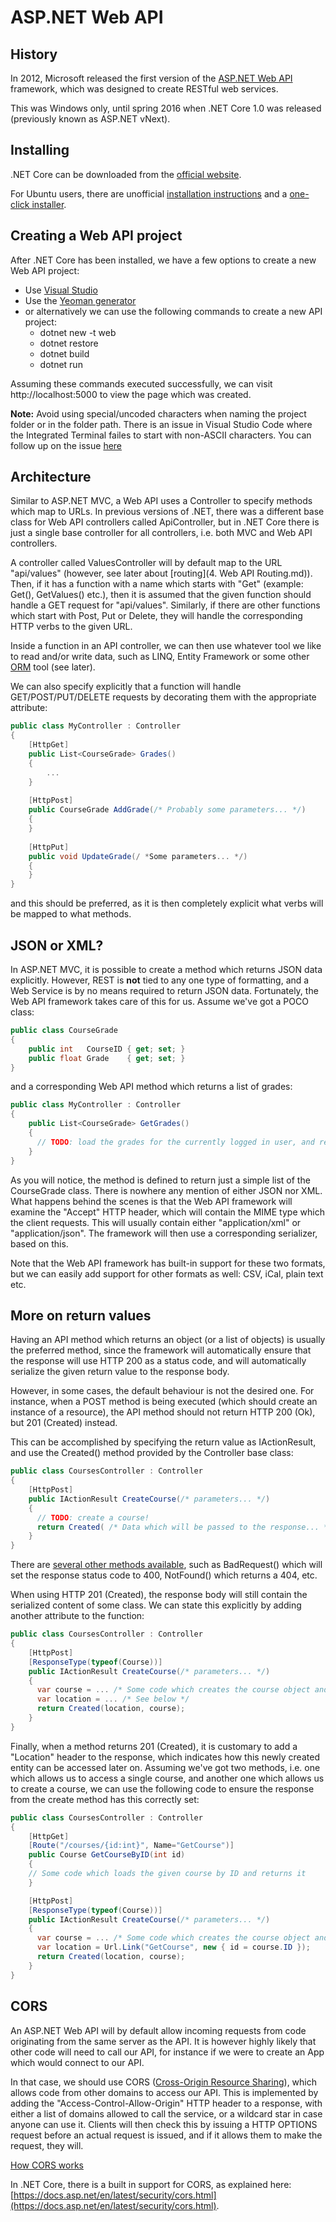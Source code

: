 # ASP.NET Web API

## History

In 2012, Microsoft released the first version of the [ASP.NET Web API](http://www.asp.net/web-api) framework, 
which was designed to create RESTful web services.

This was Windows only, until spring 2016 when .NET Core 1.0 was released (previously known as ASP.NET vNext).

## Installing

.NET Core can be downloaded from the [official website](https://www.microsoft.com/net/core).

For Ubuntu users, there are unofficial [installation instructions](https://localwire.pl/setup-net-core-on-ubuntu/) and a [one-click installer](https://github.com/m-wilczynski/ubuntu-helpers).

## Creating a Web API project

After .NET Core has been installed, we have a few options to create a new Web API project:

* Use [Visual Studio](https://docs.asp.net/en/latest/tutorials/first-web-api.html)
* Use the [Yeoman generator](https://docs.asp.net/en/latest/client-side/yeoman.html)
* or alternatively we can use the following commands to create a new API project:
  * dotnet new -t web
  * dotnet restore
  * dotnet build
  * dotnet run

Assuming these commands executed successfully, we can visit http://localhost:5000 to view the page which was created.

**Note:** Avoid using special/uncoded characters when naming the project folder or in the folder path. There is an issue in Visual Studio Code where the Integrated Terminal failes to start with non-ASCII characters.
You can follow up on the issue [here](https://github.com/chjj/pty.js/issues/173)

## Architecture

Similar to ASP.NET MVC, a Web API uses a Controller to specify methods which map to URLs. In previous versions of .NET,
there was a different base class for Web API controllers called ApiController, but in .NET Core there is just a single
base controller for all controllers, i.e. both MVC and Web API controllers. 

A controller called ValuesController will by default map to the URL "api/values" (however, see later about 
[routing](4. Web API Routing.md)). Then, if it has a function with a name which starts with "Get" (example:
Get(), GetValues() etc.), then it is assumed that the given function should handle a GET request for "api/values".
Similarly, if there are other functions which start with Post, Put or Delete, they will handle the corresponding 
HTTP verbs to the given URL.

Inside a function in an API controller, we can then use whatever tool we like to read and/or write data, such as LINQ,
Entity Framework or some other [ORM](https://en.wikipedia.org/wiki/Object-relational_mapping) tool (see later).

We can also specify explicitly that a function will handle GET/POST/PUT/DELETE requests by decorating them with
the appropriate attribute:

```c#
public class MyController : Controller
{
    [HttpGet]
    public List<CourseGrade> Grades()
    {
    	...
    }
    
    [HttpPost]
    public CourseGrade AddGrade(/* Probably some parameters... */)
    {
    }
    
    [HttpPut]
    public void UpdateGrade(/ *Some parameters... */)
    {
    }
}
```

and this should be preferred, as it is then completely explicit what verbs will be mapped to what methods.

## JSON or XML?

In ASP.NET MVC, it is possible to create a method which returns JSON data explicitly. However, REST is **not** 
tied to any one type of formatting, and a Web Service is by no means required to return JSON data. Fortunately, 
the Web API framework takes care of this for us. Assume we've got a POCO class:

```c#
public class CourseGrade
{
    public int   CourseID { get; set; }
    public float Grade    { get; set; }
}
```

and a corresponding Web API method which returns a list of grades:

```c#
public class MyController : Controller
{
    public List<CourseGrade> GetGrades()
    {
      // TODO: load the grades for the currently logged in user, and return them!
    }
}
```
As you will notice, the method is defined to return just a simple list of the CourseGrade class. There is 
nowhere any mention of either JSON nor XML. What happens behind the scenes is that the Web API framework will
examine the "Accept" HTTP header, which will contain the MIME type which the client requests. This will 
usually contain either "application/xml" or "application/json". The framework will then use a corresponding serializer,
based on this.

Note that the Web API framework has built-in support for these two formats, but we can easily add support for other
formats as well: CSV, iCal, plain text etc.

## More on return values

Having an API method which returns an object (or a list of objects) is usually the preferred method, since the framework will automatically ensure that the response will use HTTP 200 as a status code, and will automatically serialize the given return value to the response body.

However, in some cases, the default behaviour is not the desired one. For instance, when a POST method is being executed (which should create an instance of a resource), the API method should not return HTTP 200 (Ok), but 201 (Created) instead.

This can be accomplished by specifying the return value as IActionResult, and use the Created() method provided by the Controller base class:

```c#
public class CoursesController : Controller
{
    [HttpPost]
    public IActionResult CreateCourse(/* parameters... */)
    {
      // TODO: create a course!
      return Created( /* Data which will be passed to the response... */ );
    }
}
```

There are [several other methods available](https://msdn.microsoft.com/en-US/library/system.web.http.apicontroller_methods(v=vs.118).aspx), such as BadRequest() which will set the response status code to 400, NotFound() which returns a 404, etc.

When using HTTP 201 (Created), the response body will still contain the serialized content of some class. 
We can state this explicitly by adding another attribute to the function:

```c#
public class CoursesController : Controller
{
    [HttpPost]
    [ResponseType(typeof(Course))]
    public IActionResult CreateCourse(/* parameters... */)
    {
      var course = ... /* Some code which creates the course object and stores it */
      var location = ... /* See below */
      return Created(location, course);
    }
}
```

Finally, when a method returns 201 (Created), it is customary to add a "Location" header to the response, which
indicates how this newly created entity can be accessed later on. Assuming we've got two methods, i.e. one which
allows us to access a single course, and another one which allows us to create a course, we can use the following
code to ensure the response from the create method has this correctly set:

```c#
public class CoursesController : Controller
{
    [HttpGet]
    [Route("/courses/{id:int}", Name="GetCourse")]
    public Course GetCourseByID(int id)
    {
	// Some code which loads the given course by ID and returns it    	
    }

    [HttpPost]
    [ResponseType(typeof(Course))]
    public IActionResult CreateCourse(/* parameters... */)
    {
      var course = ... /* Some code which creates the course object and stores it */
      var location = Url.Link("GetCourse", new { id = course.ID }); 
      return Created(location, course);
    }
}
```


## CORS

An ASP.NET Web API will by default allow incoming requests from code originating from the same server as the API.
It is however highly likely that other code will need to call our API, for instance if we were to create an App
which would connect to our API.

In that case, we should use CORS ([Cross-Origin Resource Sharing](http://en.wikipedia.org/wiki/Cross-origin_resource_sharing)),
which allows code from other domains to access our API. This is implemented by adding the "Access-Control-Allow-Origin"
HTTP header to a response, with either a list of domains allowed to call the service, or a wildcard star in case anyone
can use it. Clients will then check this by issuing a HTTP OPTIONS request before an actual request is issued, and if
it allows them to make the request, they will.

[How CORS works](http://imgur.com/UPzorkA)

In .NET Core, there is a built in support for CORS, as explained here: [https://docs.asp.net/en/latest/security/cors.html](https://docs.asp.net/en/latest/security/cors.html).
